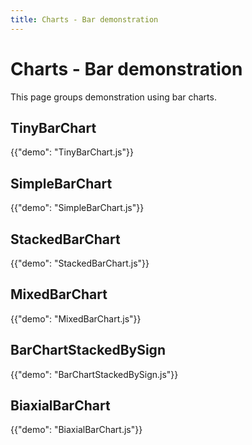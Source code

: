 ```yaml
---
title: Charts - Bar demonstration
---
```


# Charts - Bar demonstration

<p class="description">This page groups demonstration using bar charts.</p>

## TinyBarChart

{{"demo": "TinyBarChart.js"}}

## SimpleBarChart

{{"demo": "SimpleBarChart.js"}}

## StackedBarChart

{{"demo": "StackedBarChart.js"}}

## MixedBarChart

{{"demo": "MixedBarChart.js"}}

## BarChartStackedBySign

{{"demo": "BarChartStackedBySign.js"}}

## BiaxialBarChart

{{"demo": "BiaxialBarChart.js"}}

